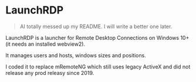 # LaunchRDP

> AI totally messed up my README. I will write a better one later.

LaunchRDP is a launcher for Remote Desktop Connections on Windows 10+ (it needs an installed webview2).

It manages users and hosts, windows sizes and positions.

I coded it to replace mRemoteNG which still uses legacy ActiveX and did not release any prod releasy since 2019.
